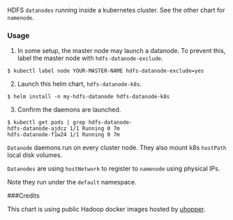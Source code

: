 HDFS `datanodes` running inside a kubernetes cluster. See the other chart for
`namenode`.

### Usage

  1. In some setup, the master node may launch a datanode. To prevent this,
     label the master node with `hdfs-datanode-exclude`.
  ```
  $ kubectl label node YOUR-MASTER-NAME hdfs-datanode-exclude=yes
  ```

  2. Launch this helm chart, `hdfs-datanode-k8s`.

  ```
  $ helm install -n my-hdfs-datanode hdfs-datanode-k8s
  ```

  3. Confirm the daemons are launched.

  ```
  $ kubectl get pods | grep hdfs-datanode-
  hdfs-datanode-ajdcz 1/1 Running 0 7m
  hdfs-datanode-f1w24 1/1 Running 0 7m
  ```

`Datanode` daemons run on every cluster node. They also mount k8s `hostPath`
local disk volumes.

`Datanodes` are using `hostNetwork` to register to `namenode` using
physical IPs.

Note they run under the `default` namespace.

###Credits

This chart is using public Hadoop docker images hosted by
  [uhopper](https://hub.docker.com/u/uhopper/).
